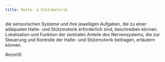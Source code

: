 ```yaml
---
title: Halte- & Stützmotorik
---
```

die sensorischen Systeme und ihre jeweiligen Aufgaben, die zu einer adäquaten Halte- und Stützmotorik erforderlich sind, beschreiben können.
Lokalisation und Funktion der zentralen Anteile des Nervensystems, die zur Steuerung und Kontrolle der Halte- und Stützmotorik beitragen, erläutern können.

#m/m10